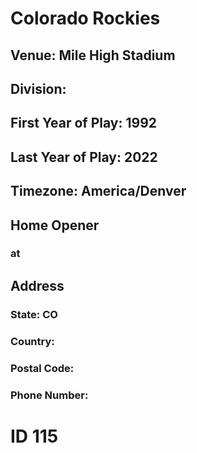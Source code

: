 # Colorado Rockies
## Venue: Mile High Stadium
## Division: 
## First Year of Play: 1992
## Last Year of Play: 2022
## Timezone: America/Denver
## Home Opener
###  at 
## Address
### 
### State: CO
### Country: 
### Postal Code: 
### Phone Number: 
# ID 115